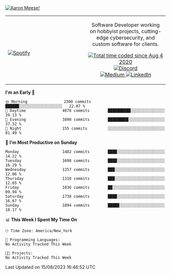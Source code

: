 [![Aaron Meese!](https://user-images.githubusercontent.com/17814535/88975338-a2aabf00-d27f-11ea-963f-8a19608716b4.png)](https://github.com/ajmeese7/readme-ascii "README ASCII")

<!-- Modified from project here: https://github.com/novatorem/novatorem -->
<table width="100%">
  <tr>
  <td width="50%">

&nbsp; <br> [![Spotify](https://ajmeese7.vercel.app/api/spotify)](https://open.spotify.com/user/ajmeese)

  </td>
  <td width="50%">
    <p align="center">
    Software Developer working on hobbyist projects, cutting-edge cybersecurity, and custom software for clients.
    </p>
    <p align="center">
      <a href="https://wakatime.com/@f726891d-3b02-46cd-9b60-e8c59f9e2b14">
        <img src="https://wakatime.com/badge/user/f726891d-3b02-46cd-9b60-e8c59f9e2b14.svg" alt="Total time coded since Aug 4 2020" title="WakaTime" />
      </a>
      <a href="http://link.aaronmeese.com/discord">
        <img src="https://img.shields.io/badge/discord-ajmeese7%234835-369?style=flat-square&logo=discord&logoColor=white&color=purple" alt="Discord" title="Discord">
      </a>
      <br />
      <a href="https://link.aaronmeese.com/medium">
        <img src="https://img.shields.io/badge/medium-ajmeese7-1DB954?style=flat-square&logo=medium&logoColor=white" alt="Medium" title="Medium">
      </a>
      <a href="https://link.aaronmeese.com/linkedin">
        <img src="https://img.shields.io/badge/linkedIn-aaronmeese-1DB954?style=flat-square&logo=linkedin&logoColor=white&color=blue" alt="LinkedIn" title="LinkedIn">
      </a>
    </p>
  </td>

</table>

[//]: <> (The `&nbsp;` is to have Aphelion take up more space)

<!--START_SECTION:waka-->
**I'm an Early 🐤** 

```text
🌞 Morning                2300 commits        ██████░░░░░░░░░░░░░░░░░░░   22.07 % 
🌆 Daytime                4078 commits        ██████████░░░░░░░░░░░░░░░   39.13 % 
🌃 Evening                3890 commits        █████████░░░░░░░░░░░░░░░░   37.32 % 
🌙 Night                  155 commits         ░░░░░░░░░░░░░░░░░░░░░░░░░   01.49 % 
```
📅 **I'm Most Productive on Sunday** 

```text
Monday                   1482 commits        ████░░░░░░░░░░░░░░░░░░░░░   14.22 % 
Tuesday                  1698 commits        ████░░░░░░░░░░░░░░░░░░░░░   16.29 % 
Wednesday                1257 commits        ███░░░░░░░░░░░░░░░░░░░░░░   12.06 % 
Thursday                 1318 commits        ███░░░░░░░░░░░░░░░░░░░░░░   12.65 % 
Friday                   1036 commits        ██░░░░░░░░░░░░░░░░░░░░░░░   09.94 % 
Saturday                 1738 commits        ████░░░░░░░░░░░░░░░░░░░░░   16.67 % 
Sunday                   1894 commits        █████░░░░░░░░░░░░░░░░░░░░   18.17 % 
```


📊 **This Week I Spent My Time On** 

```text
🕑︎ Time Zone: America/New_York

💬 Programming Languages: 
No Activity Tracked This Week

🐱‍💻 Projects: 
No Activity Tracked This Week
```


 Last Updated on 15/08/2023 16:46:52 UTC
<!--END_SECTION:waka-->
